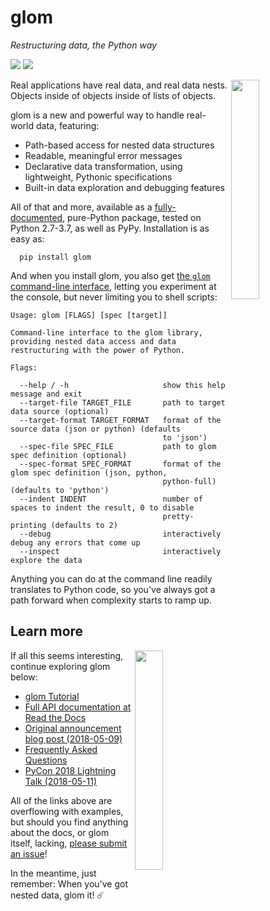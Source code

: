 # glom

*Restructuring data, the Python way*

<a href="https://pypi.org/project/glom/"><img src="https://img.shields.io/pypi/v/glom.svg"></a>
<a href="https://calver.org/"><img src="https://img.shields.io/badge/calver-YY.MM.MICRO-22bfda.svg"></a>

<img width="30%" align="right" src="./docs/_static/comet.png">

Real applications have real data, and real data nests. Objects inside
of objects inside of lists of objects.

glom is a new and powerful way to handle real-world data, featuring:

* Path-based access for nested data structures
* Readable, meaningful error messages
* Declarative data transformation, using lightweight, Pythonic specifications
* Built-in data exploration and debugging features

All of that and more, available as a [fully-documented][rtd],
pure-Python package, tested on Python 2.7-3.7, as well as
PyPy. Installation is as easy as:

```
  pip install glom
```

And when you install glom, you also get [the `glom` command-line
interface][cli_rtd], letting you experiment at the console, but never limiting
you to shell scripts:

```
Usage: glom [FLAGS] [spec [target]]

Command-line interface to the glom library, providing nested data access and data
restructuring with the power of Python.

Flags:

  --help / -h                     show this help message and exit
  --target-file TARGET_FILE       path to target data source (optional)
  --target-format TARGET_FORMAT   format of the source data (json or python) (defaults
                                  to 'json')
  --spec-file SPEC_FILE           path to glom spec definition (optional)
  --spec-format SPEC_FORMAT       format of the glom spec definition (json, python,
                                  python-full) (defaults to 'python')
  --indent INDENT                 number of spaces to indent the result, 0 to disable
                                  pretty-printing (defaults to 2)
  --debug                         interactively debug any errors that come up
  --inspect                       interactively explore the data

```

Anything you can do at the command line readily translates to Python
code, so you've always got a path forward when complexity starts to
ramp up.

## Learn more

<img width="30%" align="right" src="./docs/_static/comet_multi.png">

If all this seems interesting, continue exploring glom below:

* [glom Tutorial][tutorial]
* [Full API documentation at Read the Docs][rtd]
* [Original announcement blog post (2018-05-09)][glom_announce]
* [Frequently Asked Questions][faq]
* [PyCon 2018 Lightning Talk (2018-05-11)][pycon_talk]

All of the links above are overflowing with examples, but should you
find anything about the docs, or glom itself, lacking, [please submit
an issue][gh_issues]!

[rtd]: https://glom.readthedocs.io
[cli_rtd]: http://glom.readthedocs.io/en/latest/cli.html
[tutorial]: https://glom.readthedocs.io/en/latest/tutorial.html
[faq]: https://glom.readthedocs.io/en/latest/faq.html
[glom_announce]: https://sedimental.org/glom_restructured_data.html
[gh_issues]: https://github.com/mahmoud/glom/issues/
[pycon_talk]: https://www.youtube.com/watch?v=bTAFl8P2DkE&t=18m07s

In the meantime, just remember: When you've got nested data, glom it! ☄️
